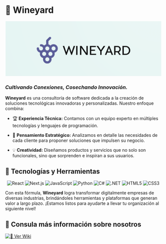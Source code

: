 # 🍇 Wineyard

<p align="center">
  <img src="https://github.com/Wineyard-SWC/Wiki/blob/main/logoFondo.png" alt="Logo de Wineyard">


  <h3><em>Cultivando Conexiones, Cosechando Innovación.</em></h3>
</p>





**Wineyard** es una consultoría de software dedicada a la creación de soluciones tecnológicas innovadoras y personalizadas. Nuestro enfoque combina:

- 🏆 **Experiencia Técnica:** Contamos con un equipo experto en múltiples tecnologías y lenguajes de programación.
    
- 🧩 **Pensamiento Estratégico:** Analizamos en detalle las necesidades de cada cliente para proponer soluciones que impulsen su negocio.
  
- 💡 **Creatividad:** Diseñamos productos y servicios que no solo son funcionales, sino que sorprenden e inspiran a sus usuarios.

## 🚀 Tecnologías y Herramientas
  <p align="center">
    <img src="https://img.shields.io/badge/React-20232A?style=for-the-badge&logo=react&logoColor=61DAFB" alt="React">
    <img src="https://img.shields.io/badge/Next.js-000000?style=for-the-badge&logo=next.js&logoColor=white" alt="Next.js">
    <img src="https://img.shields.io/badge/JavaScript-F7DF1E?style=for-the-badge&logo=javascript&logoColor=black" alt="JavaScript">
    <img src="https://img.shields.io/badge/Python-3776AB?style=for-the-badge&logo=python&logoColor=white" alt="Python">
    <img src="https://img.shields.io/badge/C%23-239120?style=for-the-badge&logo=c-sharp&logoColor=white" alt="C#">
    <img src="https://img.shields.io/badge/.NET-512BD4?style=for-the-badge&logo=dotnet&logoColor=white" alt=".NET">
    <img src="https://img.shields.io/badge/HTML5-E34F26?style=for-the-badge&logo=html5&logoColor=white" alt="HTML5">
    <img src="https://img.shields.io/badge/CSS3-1572B6?style=for-the-badge&logo=css3&logoColor=white" alt="CSS3">
  </p>
  
Con esta fórmula, **Wineyard** logra transformar digitalmente empresas de diversas industrias, brindándoles herramientas y plataformas que generan valor a largo plazo. ¡Estamos listos para ayudarte a llevar tu organización al siguiente nivel!

## 📖 Consula más información sobre nosotros

[![📖 Ver Wiki](https://img.shields.io/badge/Wiki-Wineyard-blueviolet?style=for-the-badge&logo=github)](https://github.com/Wineyard-SWC/Wiki/wiki/Inicio)

